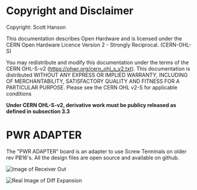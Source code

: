 # Copyright and Disclaimer
Copyright: Scott Hanson

This documentation describes Open Hardware and is licensed under the CERN Open Hardware Licence Version 2 - Strongly Reciprocal. (CERN-OHL-S)

You may redistribute and modify this documentation under the terms of the CERN OHL-S-v2 (https://ohwr.org/cern_ohl_s_v2.txt). This documentation is distributed WITHOUT ANY EXPRESS OR IMPLIED WARRANTY, INCLUDING OF MERCHANTABILITY, SATISFACTORY QUALITY AND FITNESS FOR A PARTICULAR PURPOSE. Please see the CERN OHL v2-S for applicable conditions

**Under CERN OHL-S-v2, derivative work must be publicy released as defined in subsection 3.3**

# PWR ADAPTER

The "PWR ADAPTER" board is an adapter to use Screw Terminals on older rev PB16's.  All the design files are open source and available on github.


![Image of Receiver Out](https://github.com/computergeek1507/PB_16/raw/master/PWR_ADAPTER/PWR_ADAPTER.png)

![Real Image of Diff Expansion](https://github.com/computergeek1507/PB_16/raw/master/PWR_ADAPTER/PWR_ADAPTER.jpg)

